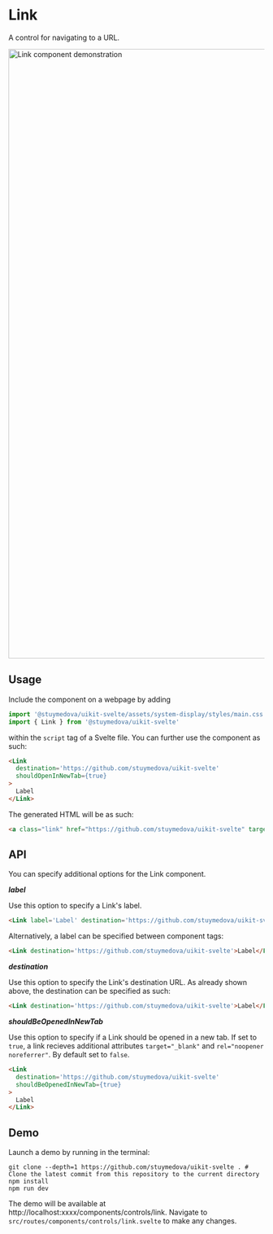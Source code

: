 # Link

A control for navigating to a URL.

<img width="1198" alt="Link component demonstration" src="https://user-images.githubusercontent.com/53351370/169700556-a49cfdc3-f38e-4b87-870f-3e7b94ac4dbe.png">

## Usage

Include the component on a webpage by adding
```js
import '@stuymedova/uikit-svelte/assets/system-display/styles/main.css' // Optional, alternatively use a custom stylesheet
import { Link } from '@stuymedova/uikit-svelte'
```
within the `script` tag of a Svelte file. You can further use the component as such:

```html
<Link
  destination='https://github.com/stuymedova/uikit-svelte'
  shouldOpenInNewTab={true}
>
  Label
</Link>
```

The generated HTML will be as such:

```html
<a class="link" href="https://github.com/stuymedova/uikit-svelte" target="_blank" rel="noopener noreferrer">Label</a>
```

## API

You can specify additional options for the Link component.

***label***

Use this option to specify a Link's label.

```html
<Link label='Label' destination='https://github.com/stuymedova/uikit-svelte' />
```

Alternatively, a label can be specified between component tags:

```html
<Link destination='https://github.com/stuymedova/uikit-svelte'>Label</Link>
```

***destination***

Use this option to specify the Link's destination URL. As already shown above, the destination can be specified as such:

```html
<Link destination='https://github.com/stuymedova/uikit-svelte'>Label</Link>
```

***shouldBeOpenedInNewTab***

Use this option to specify if a Link should be opened in a new tab. If set to `true`, a link recieves additional attributes `target="_blank"` and `rel="noopener noreferrer"`. By default set to `false`.

```html
<Link
  destination='https://github.com/stuymedova/uikit-svelte'
  shouldBeOpenedInNewTab={true}
>
  Label
</Link>
```

<!-- ***isInline***

Use this option to specify whether the link is wrapped around an inline or a block element. An anchor element gets rendered with an `data-is-inline` attribute, which you can look for in your stylesheet to assign different styles depending on the intended use. -->

## Demo

Launch a demo by running in the terminal:

```shell
git clone --depth=1 https://github.com/stuymedova/uikit-svelte . # Clone the latest commit from this repository to the current directory
npm install
npm run dev
```

The demo will be available at http://localhost:xxxx/components/controls/link. Navigate to `src/routes/components/controls/link.svelte` to make any changes.